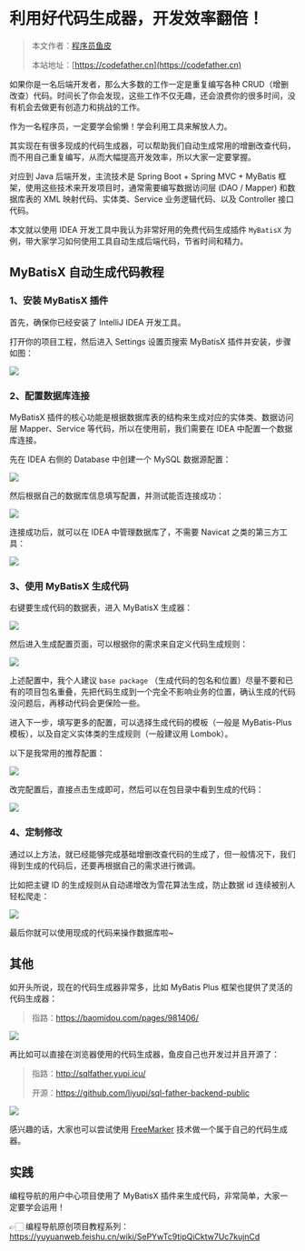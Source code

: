 # 利用好代码生成器，开发效率翻倍！

> 本文作者：[程序员鱼皮](https://yuyuanweb.feishu.cn/wiki/Abldw5WkjidySxkKxU2cQdAtnah)
>
> 本站地址：[https://codefather.cn](https://codefather.cn)

如果你是一名后端开发者，那么大多数的工作一定是重复编写各种 CRUD（增删改查）代码。时间长了你会发现，这些工作不仅无趣，还会浪费你的很多时间，没有机会去做更有创造力和挑战的工作。

作为一名程序员，一定要学会偷懒！学会利用工具来解放人力。

其实现在有很多现成的代码生成器，可以帮助我们自动生成常用的增删改查代码，而不用自己重复编写，从而大幅提高开发效率，所以大家一定要掌握。

对应到 Java 后端开发，主流技术是 Spring Boot + Spring MVC + MyBatis 框架，使用这些技术来开发项目时，通常需要编写数据访问层 (DAO / Mapper) 和数据库表的 XML 映射代码、实体类、Service 业务逻辑代码、以及 Controller 接口代码。

本文就以使用 IDEA 开发工具中我认为非常好用的免费代码生成插件 `MyBatisX` 为例，带大家学习如何使用工具自动生成后端代码，节省时间和精力。



## MyBatisX 自动生成代码教程

### 1、安装 MyBatisX 插件

首先，确保你已经安装了 IntelliJ IDEA 开发工具。

打开你的项目工程，然后进入 Settings 设置页搜索 MyBatisX 插件并安装，步骤如图：

![](https://yupi-picture-1256524210.cos.ap-shanghai.myqcloud.com/1/1697164755318-f8c19e19-c81c-4fbe-a744-508875aa2c06.png)



### 2、配置数据库连接

MyBatisX 插件的核心功能是根据数据库表的结构来生成对应的实体类、数据访问层 Mapper、Service 等代码，所以在使用前，我们需要在 IDEA 中配置一个数据库连接。

先在 IDEA 右侧的 Database 中创建一个 MySQL 数据源配置：

![](https://yupi-picture-1256524210.cos.ap-shanghai.myqcloud.com/1/1697164965564-02ca26d8-692f-4205-afe2-222f629574a4.png)

然后根据自己的数据库信息填写配置，并测试能否连接成功：

![](https://yupi-picture-1256524210.cos.ap-shanghai.myqcloud.com/1/1697165014947-16927249-f2eb-4715-9c7f-b772e3422ca0.png)



连接成功后，就可以在 IDEA 中管理数据库了，不需要 Navicat 之类的第三方工具：

![](https://yupi-picture-1256524210.cos.ap-shanghai.myqcloud.com/1/1697165100043-1094dfba-9dbb-49d4-8496-40ff9d2f3861.png)



### 3、使用 MyBatisX 生成代码

右键要生成代码的数据表，进入 MyBatisX 生成器：

![](https://yupi-picture-1256524210.cos.ap-shanghai.myqcloud.com/1/1697165207695-7376acef-0aed-41bb-ba86-d219c545f1ff.png)

然后进入生成配置页面，可以根据你的需求来自定义代码生成规则：

![](https://yupi-picture-1256524210.cos.ap-shanghai.myqcloud.com/1/1697165249869-42b610a8-212b-4051-a734-540055da5203.png)



上述配置中，我个人建议 `base package` （生成代码的包名和位置）尽量不要和已有的项目包名重叠，先把代码生成到一个完全不影响业务的位置，确认生成的代码没问题后，再移动代码会更保险一些。

进入下一步，填写更多的配置，可以选择生成代码的模板（一般是 MyBatis-Plus 模板），以及自定义实体类的生成规则（一般建议用 Lombok）。

以下是我常用的推荐配置：

![](https://yupi-picture-1256524210.cos.ap-shanghai.myqcloud.com/1/1697165484109-c74c6ea9-43c5-4798-8207-22f270ab8c14.png)



改完配置后，直接点击生成即可，然后可以在包目录中看到生成的代码：

![](https://yupi-picture-1256524210.cos.ap-shanghai.myqcloud.com/1/1697165607223-cfaa2716-87f0-4aa0-af4f-4e3792a0103f.png)



### 4、定制修改

通过以上方法，就已经能够完成基础增删改查代码的生成了，但一般情况下，我们得到生成的代码后，还要再根据自己的需求进行微调。

比如把主键 ID 的生成规则从自动递增改为雪花算法生成，防止数据 id 连续被别人轻松爬走：

![](https://yupi-picture-1256524210.cos.ap-shanghai.myqcloud.com/1/1697165797807-570135af-89e1-4d12-94ac-cd18cd9184d5.png)



最后你就可以使用现成的代码来操作数据库啦~



## 其他

如开头所说，现在的代码生成器非常多，比如 MyBatis Plus 框架也提供了灵活的代码生成器：

> 指路：https://baomidou.com/pages/981406/



![](https://yupi-picture-1256524210.cos.ap-shanghai.myqcloud.com/1/1697166077805-a08866a0-911d-4ca5-a912-8ca7386ecbd5.png)



再比如可以直接在浏览器使用的代码生成器，鱼皮自己也开发过并且开源了：

> 指路：http://sqlfather.yupi.icu/
>
> 开源：https://github.com/liyupi/sql-father-backend-public



![](https://yupi-picture-1256524210.cos.ap-shanghai.myqcloud.com/1/1697166153337-d7f2c378-ceaa-4163-b342-f334e720178a.png)



感兴趣的话，大家也可以尝试使用 [FreeMarker](https://freemarker.apache.org/index.html) 技术做一个属于自己的代码生成器。



## 实践

编程导航的用户中心项目使用了 MyBatisX 插件来生成代码，非常简单，大家一定要学会运用！

👉🏻 编程导航原创项目教程系列：https://yuyuanweb.feishu.cn/wiki/SePYwTc9tipQiCktw7Uc7kujnCd
